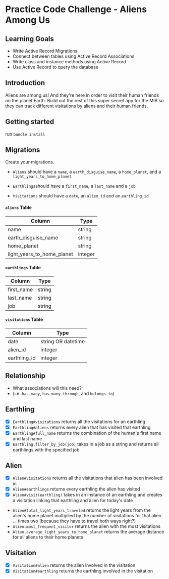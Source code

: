# Practice Code Challenge - Aliens Among Us

## Learning Goals

- Write Active Record Migrations
- Connect between tables using Active Record Associations
- Write class and instance methods using Active Record
- Use Active Record to query the database

## Introduction

Aliens are among us! And they're here in order to visit their human friends on the planet Earth. Build out the rest of this super secret app for the MIB so they can track different visitations by aliens and their human friends.

## Getting started

run `bundle install`

## Migrations

Create your migrations.

- `Aliens` should have a `name`, a `earth_disguise_name`, a `home_planet`, and a `light_years_to_home_planet`

- `Earthlings`should have a `first_name`, a `last_name` and a `job`

- `Visitations` should have a `date`, an `alien_id` and an `earthling_id`

#### `aliens` Table

| Column | Type |
| --- | --- |
| name | string |
| earth_disguise_name | string |
| home_planet | string |
| light_years_to_home_planet | integer |

#### `earthlings` Table

| Column | Type |
| --- | --- |
| first_name | string |
| last_name | string |
| job | string |

#### `visitations` Table

| Column | Type |
| --- | --- |
| date | string OR datetime |
| alien_id | integer |
| earthling_id | integer |

## Relationship

- What associations will this need?
- (i.e. `has_many`, `has_many through`, and `belongs_to`)

## Earthling

- [x] `Earthling#visitations` returns all the visitations for an earthling
- [x] `Earthling#aliens` returns every alien that has visited that earthling
- [x] `Earthling#full_name` returns the combination of the human's first name and last name
- [x] `Earthling.filter_by_job(job)` takes in a job as a string and returns all earthlings with the specified job

## Alien

- [x] `Alien#visitations` returns all the visitations that alien has been involved in
- [x] `Alien#earthlings` returns every earthling the alien has visited
- [x] `Alien#visit(earthling)` takes in an instance of an earthling and creates a visitation linking that earthling and alien for today's date
- `Alien#total_light_years_traveled` returns the light years from the alien's home planet multiplied by the number of visitations for that alien ... times two (because they have to travel both ways right?)
- `Alien.most_frequent_visitor` returns the alien with the most visitations
- `Alien.average_light_years_to_home_planet` returns the average distance for all aliens to their home planets

## Visitation

- [x] `Visitation#alien` returns the alien involved in the visitation
- [x] `Visitation#earthling` returns the earthling involved in the visitation
